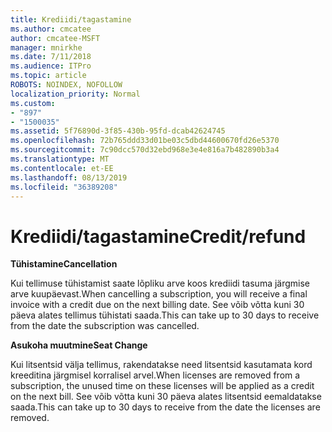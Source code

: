 ```yaml
---
title: Krediidi/tagastamine
ms.author: cmcatee
author: cmcatee-MSFT
manager: mnirkhe
ms.date: 7/11/2018
ms.audience: ITPro
ms.topic: article
ROBOTS: NOINDEX, NOFOLLOW
localization_priority: Normal
ms.custom:
- "897"
- "1500035"
ms.assetid: 5f76890d-3f85-430b-95fd-dcab42624745
ms.openlocfilehash: 72b765ddd33d01be03c5dbd44600670fd26e5370
ms.sourcegitcommit: 7c90dcc570d32ebd968e3e4e816a7b482890b3a4
ms.translationtype: MT
ms.contentlocale: et-EE
ms.lasthandoff: 08/13/2019
ms.locfileid: "36389208"
---
```

# <a name="creditrefund"></a><span data-ttu-id="18b51-102">Krediidi/tagastamine</span><span class="sxs-lookup"><span data-stu-id="18b51-102">Credit/refund</span></span>

<span data-ttu-id="18b51-103">**Tühistamine**</span><span class="sxs-lookup"><span data-stu-id="18b51-103">**Cancellation**</span></span>
  
<span data-ttu-id="18b51-104">Kui tellimuse tühistamist saate lõpliku arve koos krediidi tasuma järgmise arve kuupäevast.</span><span class="sxs-lookup"><span data-stu-id="18b51-104">When cancelling a subscription, you will receive a final invoice with a credit due on the next billing date.</span></span> <span data-ttu-id="18b51-105">See võib võtta kuni 30 päeva alates tellimus tühistati saada.</span><span class="sxs-lookup"><span data-stu-id="18b51-105">This can take up to 30 days to receive from the date the subscription was cancelled.</span></span>
  
<span data-ttu-id="18b51-106">**Asukoha muutmine**</span><span class="sxs-lookup"><span data-stu-id="18b51-106">**Seat Change**</span></span>
  
<span data-ttu-id="18b51-107">Kui litsentsid välja tellimus, rakendatakse need litsentsid kasutamata kord kreeditina järgmisel korralisel arvel.</span><span class="sxs-lookup"><span data-stu-id="18b51-107">When licenses are removed from a subscription, the unused time on these licenses will be applied as a credit on the next bill.</span></span> <span data-ttu-id="18b51-108">See võib võtta kuni 30 päeva alates litsentsid eemaldatakse saada.</span><span class="sxs-lookup"><span data-stu-id="18b51-108">This can take up to 30 days to receive from the date the licenses are removed.</span></span>